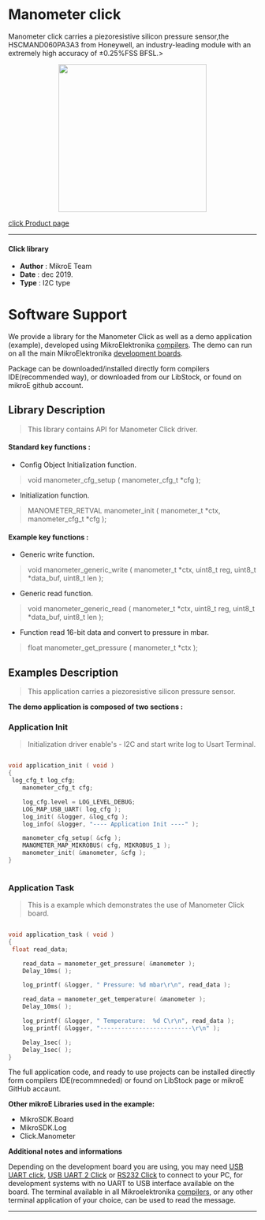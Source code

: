 
# Manometer click

Manometer click carries a piezoresistive silicon pressure sensor,the HSCMAND060PA3A3 from Honeywell, an industry-leading module with an extremely high accuracy of ±0.25%FSS BFSL.>

<p align="center">
  <img src="https://download.mikroe.com/images/click_for_ide/manometer_click.png" height=300px>
</p>

[click Product page](<https://www.mikroe.com/manometer-click>)

---


#### Click library 

- **Author**        : MikroE Team
- **Date**          : dec 2019.
- **Type**          : I2C type


# Software Support

We provide a library for the Manometer Click 
as well as a demo application (example), developed using MikroElektronika 
[compilers](https://shop.mikroe.com/compilers). 
The demo can run on all the main MikroElektronika [development boards](https://shop.mikroe.com/development-boards).

Package can be downloaded/installed directly form compilers IDE(recommended way), or downloaded from our LibStock, or found on mikroE github account. 

## Library Description

> This library contains API for Manometer Click driver.

#### Standard key functions :

- Config Object Initialization function.
> void manometer_cfg_setup ( manometer_cfg_t *cfg ); 
 
- Initialization function.
> MANOMETER_RETVAL manometer_init ( manometer_t *ctx, manometer_cfg_t *cfg );

#### Example key functions :

- Generic write function.
> void manometer_generic_write ( manometer_t *ctx, uint8_t reg, uint8_t *data_buf, uint8_t len );
 
- Generic read function.
> void manometer_generic_read ( manometer_t *ctx, uint8_t reg, uint8_t *data_buf, uint8_t len );

- Function read 16-bit data and convert to pressure in mbar.
> float manometer_get_pressure ( manometer_t *ctx );

## Examples Description
 
> This application carries a piezoresistive silicon pressure       sensor. 

**The demo application is composed of two sections :**

### Application Init 

> Initialization driver enable's - I2C and start write log to      Usart Terminal. 

```c

void application_init ( void )
{
 log_cfg_t log_cfg;
    manometer_cfg_t cfg;

    log_cfg.level = LOG_LEVEL_DEBUG;
    LOG_MAP_USB_UART( log_cfg );
    log_init( &logger, &log_cfg );
    log_info( &logger, "---- Application Init ----" );

    manometer_cfg_setup( &cfg );
    MANOMETER_MAP_MIKROBUS( cfg, MIKROBUS_1 );
    manometer_init( &manometer, &cfg );
}
  
```

### Application Task

> This is a example which demonstrates the use of Manometer Click board.

```c

void application_task ( void )
{
 float read_data;

    read_data = manometer_get_pressure( &manometer );
    Delay_10ms( );

    log_printf( &logger, " Pressure: %d mbar\r\n", read_data );

    read_data = manometer_get_temperature( &manometer );
    Delay_10ms( );

    log_printf( &logger, " Temperature:  %d C\r\n", read_data );
    log_printf( &logger, "--------------------------\r\n" );

    Delay_1sec( );
    Delay_1sec( );
}  

```

The full application code, and ready to use projects can be  installed directly form compilers IDE(recommneded) or found on LibStock page or mikroE GitHub accaunt.

**Other mikroE Libraries used in the example:** 

- MikroSDK.Board
- MikroSDK.Log
- Click.Manometer

**Additional notes and informations**

Depending on the development board you are using, you may need 
[USB UART click](https://shop.mikroe.com/usb-uart-click), 
[USB UART 2 Click](https://shop.mikroe.com/usb-uart-2-click) or 
[RS232 Click](https://shop.mikroe.com/rs232-click) to connect to your PC, for 
development systems with no UART to USB interface available on the board. The 
terminal available in all Mikroelektronika 
[compilers](https://shop.mikroe.com/compilers), or any other terminal application 
of your choice, can be used to read the message.



---

